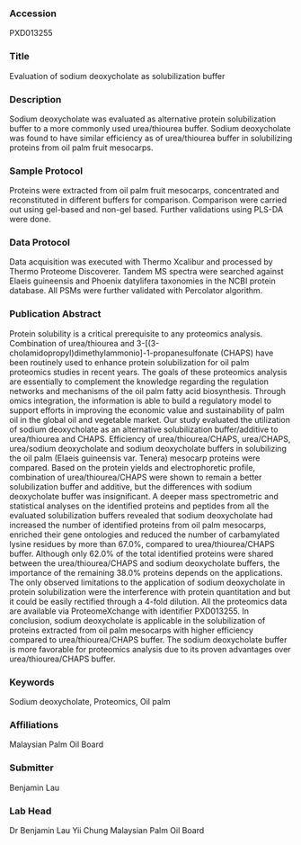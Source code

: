 ### Accession
PXD013255

### Title
Evaluation of sodium deoxycholate as solubilization buffer

### Description
Sodium deoxycholate was evaluated as alternative protein solubilization buffer to a more commonly used urea/thiourea buffer. Sodium deoxycholate was found to have similar efficiency as of urea/thiourea buffer in solubilizing proteins from oil palm fruit mesocarps.

### Sample Protocol
Proteins were extracted from oil palm fruit mesocarps, concentrated and reconstituted in different buffers for comparison. Comparison were carried out using gel-based and non-gel based. Further validations using PLS-DA were done.

### Data Protocol
Data acquisition was executed with Thermo Xcalibur and processed by Thermo Proteome Discoverer. Tandem MS spectra were searched against Elaeis guineensis and Phoenix datylifera taxonomies in the NCBI protein database. All PSMs were further validated with Percolator algorithm.

### Publication Abstract
Protein solubility is a critical prerequisite to any proteomics analysis. Combination of urea/thiourea and 3-[(3-cholamidopropyl)dimethylammonio]-1-propanesulfonate (CHAPS) have been routinely used to enhance protein solubilization for oil palm proteomics studies in recent years. The goals of these proteomics analysis are essentially to complement the knowledge regarding the regulation networks and mechanisms of the oil palm fatty acid biosynthesis. Through omics integration, the information is able to build a regulatory model to support efforts in improving the economic value and sustainability of palm oil in the global oil and vegetable market. Our study evaluated the utilization of sodium deoxycholate as an alternative solubilization buffer/additive to urea/thiourea and CHAPS. Efficiency of urea/thiourea/CHAPS, urea/CHAPS, urea/sodium deoxycholate and sodium deoxycholate buffers in solubilizing the oil palm (Elaeis guineensis var. Tenera) mesocarp proteins were compared. Based on the protein yields and electrophoretic profile, combination of urea/thiourea/CHAPS were shown to remain a better solubilization buffer and additive, but the differences with sodium deoxycholate buffer was insignificant. A deeper mass spectrometric and statistical analyses on the identified proteins and peptides from all the evaluated solubilization buffers revealed that sodium deoxycholate had increased the number of identified proteins from oil palm mesocarps, enriched their gene ontologies and reduced the number of carbamylated lysine residues by more than 67.0%, compared to urea/thiourea/CHAPS buffer. Although only 62.0% of the total identified proteins were shared between the urea/thiourea/CHAPS and sodium deoxycholate buffers, the importance of the remaining 38.0% proteins depends on the applications. The only observed limitations to the application of sodium deoxycholate in protein solubilization were the interference with protein quantitation and but it could be easily rectified through a 4-fold dilution. All the proteomics data are available via ProteomeXchange with identifier PXD013255. In conclusion, sodium deoxycholate is applicable in the solubilization of proteins extracted from oil palm mesocarps with higher efficiency compared to urea/thiourea/CHAPS buffer. The sodium deoxycholate buffer is more favorable for proteomics analysis due to its proven advantages over urea/thiourea/CHAPS buffer.

### Keywords
Sodium deoxycholate, Proteomics, Oil palm

### Affiliations
Malaysian Palm Oil Board

### Submitter
Benjamin Lau

### Lab Head
Dr Benjamin Lau Yii Chung
Malaysian Palm Oil Board


